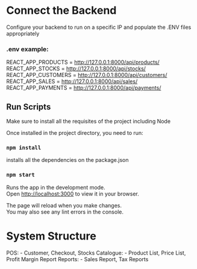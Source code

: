 # Connect the Backend

Configure your backend to run on a specific IP and populate the .ENV files appropriately

### .env example:
REACT_APP_PRODUCTS = http://127.0.0.1:8000/api/products/
REACT_APP_STOCKS = http://127.0.0.1:8000/api/stocks/
REACT_APP_CUSTOMERS = http://127.0.0.1:8000/api/customers/
REACT_APP_SALES = http://127.0.0.1:8000/api/sales/
REACT_APP_PAYMENTS = http://127.0.0.1:8000/api/payments/

## Run Scripts
Make sure to install all the requisites of the project including Node

Once installed in the project directory, you need to run:

### `npm install`

installs all the dependencies on the package.json
### `npm start`

Runs the app in the development mode.\
Open [http://localhost:3000](http://localhost:3000) to view it in your browser.

The page will reload when you make changes.\
You may also see any lint errors in the console.

# System Structure

POS: - Customer, Checkout, Stocks
Catalogue: - Product List, Price List, Profit Margin Report
Reports: - Sales Report, Tax Reports
